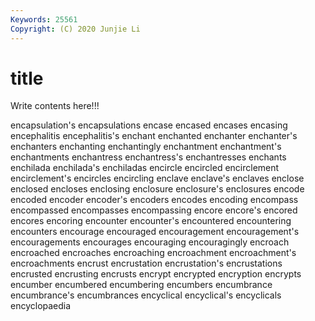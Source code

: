 ```yaml
---
Keywords: 25561
Copyright: (C) 2020 Junjie Li
---
```


# title

Write contents here!!!

encapsulation's
encapsulations 
encase 
encased 
encases 
encasing 
encephalitis 
encephalitis's 
enchant 
enchanted 
enchanter
enchanter's 
enchanters 
enchanting 
enchantingly 
enchantment 
enchantment's 
enchantments 
enchantress 
enchantress's 
enchantresses
enchants 
enchilada 
enchilada's 
enchiladas 
encircle 
encircled 
encirclement 
encirclement's 
encircles 
encircling
enclave 
enclave's 
enclaves 
enclose 
enclosed 
encloses 
enclosing 
enclosure 
enclosure's 
enclosures
encode 
encoded 
encoder 
encoder's 
encoders 
encodes 
encoding 
encompass 
encompassed 
encompasses
encompassing 
encore 
encore's 
encored 
encores 
encoring 
encounter 
encounter's 
encountered 
encountering
encounters 
encourage 
encouraged 
encouragement 
encouragement's 
encouragements 
encourages 
encouraging 
encouragingly 
encroach
encroached 
encroaches 
encroaching 
encroachment 
encroachment's 
encroachments 
encrust 
encrustation 
encrustation's 
encrustations
encrusted 
encrusting 
encrusts 
encrypt 
encrypted 
encryption 
encrypts 
encumber 
encumbered 
encumbering
encumbers 
encumbrance 
encumbrance's 
encumbrances 
encyclical 
encyclical's 
encyclicals 
encyclopaedia 
